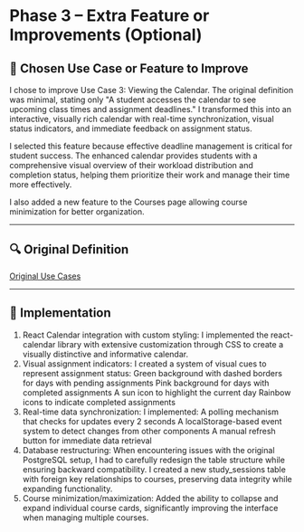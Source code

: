 # Phase 3 – Extra Feature or Improvements (Optional)

## 🎯 Chosen Use Case or Feature to Improve
I chose to improve Use Case 3: Viewing the Calendar. The original definition was minimal, stating only "A student accesses the calendar to see upcoming class times and assignment deadlines." I transformed this into an interactive, visually rich calendar with real-time synchronization, visual status indicators, and immediate feedback on assignment status.

I selected this feature because effective deadline management is critical for student success. The enhanced calendar provides students with a comprehensive visual overview of their workload distribution and completion status, helping them prioritize their work and manage their time more effectively.

I also added a new feature to the Courses page allowing course minimization for better organization.

---

## 🔍 Original Definition

[Original Use Cases](https://github.com/supaizjy0321/PersonalLearningTracker/blob/main/1_Definition_and_Planning.md#2-use-cases-and-usage-scenarios)


---

## 🔄 Implementation

1. React Calendar integration with custom styling: I implemented the react-calendar library with extensive customization through CSS to create a visually distinctive and informative calendar.
2. Visual assignment indicators: I created a system of visual cues to represent assignment status:
Green background with dashed borders for days with pending assignments
Pink background for days with completed assignments
A sun icon to highlight the current day
Rainbow icons to indicate completed assignments
3. Real-time data synchronization: I implemented:
A polling mechanism that checks for updates every 2 seconds
A localStorage-based event system to detect changes from other components
A manual refresh button for immediate data retrieval
4. Database restructuring: When encountering issues with the original PostgreSQL setup, I had to carefully redesign the table structure while ensuring backward compatibility. I created a new study_sessions table with foreign key relationships to courses, preserving data integrity while expanding functionality.
5. Course minimization/maximization: Added the ability to collapse and expand individual course cards, significantly improving the interface when managing multiple courses.
